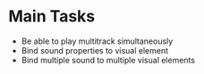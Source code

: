 # Main Tasks

* Be able to play multitrack simultaneously
* Bind sound properties to visual element
* Bind multiple sound to multiple visual elements 

